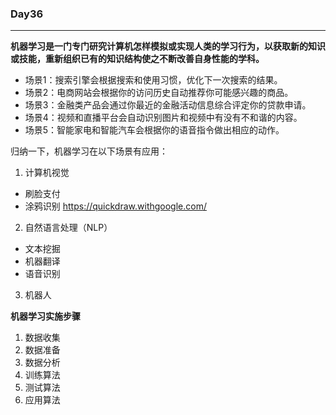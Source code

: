 ### Day36
---------------------------------------
**机器学习是一门专门研究计算机怎样模拟或实现人类的学习行为，以获取新的知识或技能，重新组织已有的知识结构使之不断改善自身性能的学科。**  
- 场景1：搜索引擎会根据搜索和使用习惯，优化下一次搜索的结果。  
- 场景2：电商网站会根据你的访问历史自动推荐你可能感兴趣的商品。  
- 场景3：金融类产品会通过你最近的金融活动信息综合评定你的贷款申请。  
- 场景4：视频和直播平台会自动识别图片和视频中有没有不和谐的内容。  
- 场景5：智能家电和智能汽车会根据你的语音指令做出相应的动作。  

归纳一下，机器学习在以下场景有应用：  
1. 计算机视觉  
- 刷脸支付
- 涂鸦识别  https://quickdraw.withgoogle.com/  
2. 自然语言处理（NLP）  
- 文本挖掘
- 机器翻译
- 语音识别
3. 机器人  

**机器学习实施步骤**  
1. 数据收集
2. 数据准备
3. 数据分析
4. 训练算法
5. 测试算法
6. 应用算法